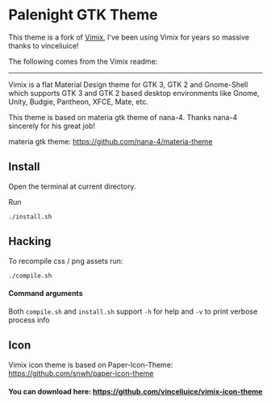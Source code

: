 Palenight GTK Theme
======

This theme is a fork of [Vimix](https://github.com/vinceliuice/vimix-gtk-themes), I've been using Vimix for years so 
massive thanks to vinceliuice!

The following comes from the Vimix readme:

---

Vimix is a flat Material Design theme for GTK 3, GTK 2 and Gnome-Shell which supports GTK 3 and GTK 2 based desktop environments like Gnome, Unity, Budgie, Pantheon, XFCE, Mate, etc.

This theme is based on materia gtk theme of nana-4. Thanks nana-4 sincerely for his great job!

materia gtk theme: https://github.com/nana-4/materia-theme

## Install 

Open the terminal at current directory.

Run

    ./install.sh

## Hacking

To recompile css / png assets run:

    ./compile.sh
 
#### Command arguments

Both `compile.sh` and `install.sh` support `-h` for help and `-v` to print verbose process info

## Icon 
Vimix icon theme is based on Paper-Icon-Theme: https://github.com/snwh/paper-icon-theme

#### You can download here: https://github.com/vinceliuice/vimix-icon-theme
